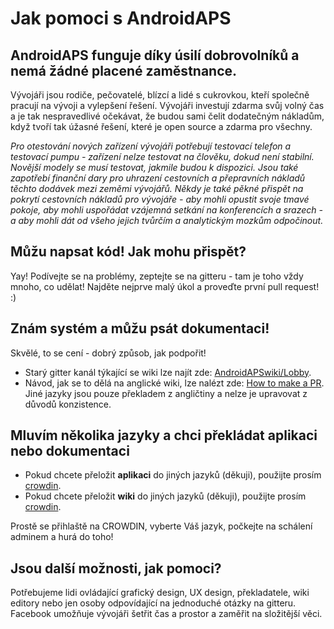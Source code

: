# Jak pomoci s AndroidAPS

## AndroidAPS funguje díky úsilí dobrovolníků a nemá žádné placené zaměstnance.

Vývojáři jsou rodiče, pečovatelé, blízcí a lidé s cukrovkou, kteří společně pracují na vývoji a vylepšení řešení. Vývojáři investují zdarma svůj volný čas a je tak nespravedlivé očekávat, že budou sami čelit dodatečným nákladům, když tvoří tak úžasné řešení, které je open source a zdarma pro všechny.

*Pro otestování nových zařízení vývojáři potřebují testovací telefon a testovací pumpu - zařízení nelze testovat na člověku, dokud není stabilní. Novější modely se musí testovat, jakmile budou k dispozici. Jsou také zapotřebí finanční dary pro uhrazení cestovních a přepravních nákladů těchto dodávek mezi zeměmi vývojářů. Někdy je také pěkné přispět na pokrytí cestovních nákladů pro vývojáře - aby mohli opustit svoje tmavé pokoje, aby mohli uspořádat vzájemná setkání na konferencích a srazech - a aby mohli dát od všeho jejich tvůrčím a analytickým mozkům odpočinout.*

## Můžu napsat kód! Jak mohu přispět?

Yay! Podívejte se na problémy, zeptejte se na gitteru - tam je toho vždy mnoho, co udělat! Najděte nejprve malý úkol a proveďte první pull request! :)

## Znám systém a můžu psát dokumentaci!

Skvělé, to se cení - dobrý způsob, jak podpořit!

* Starý gitter kanál týkající se wiki lze najít zde: [AndroidAPSwiki/Lobby](https://gitter.im/AndroidAPSwiki/Lobby). 
* Návod, jak se to dělá na anglické wiki, lze nalézt zde: [How to make a PR](../make-a-PR.md). Jiné jazyky jsou pouze překladem z angličtiny a nelze je upravovat z důvodů konzistence.

## Mluvím několika jazyky a chci překládat aplikaci nebo dokumentaci

* Pokud chcete přeložit **aplikaci** do jiných jazyků (děkuji), použijte prosím [crowdin](https://crowdin.com/project/androidaps).
* Pokud chcete přeložit **wiki** do jiných jazyků (děkuji), použijte prosím [crowdin](https://crowdin.com/project/androidapsdocs). 

Prostě se přihlaště na CROWDIN, vyberte Váš jazyk, počkejte na schálení adminem a hurá do toho!

## Jsou další možnosti, jak pomoci?

Potřebujeme lidi ovládající grafický design, UX design, překladatele, wiki editory nebo jen osoby odpovídající na jednoduché otázky na gitteru. Facebook umožňuje vývojáři šetřit čas a prostor a zaměřit na složitější věci.